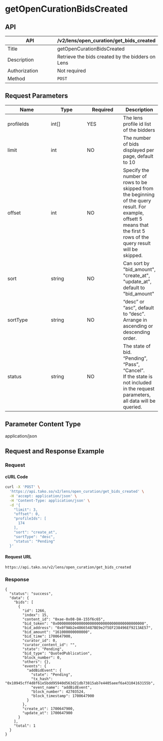 # getOpenCurationBidsCreated

## API

<table><thead><tr><th width="162">API</th><th>/v2/lens/open_curation/get_bids_created</th></tr></thead><tbody><tr><td>Title</td><td>getOpenCurationBidsCreated</td></tr><tr><td>Description</td><td>Retrieve the bids created by the bidders on Lens</td></tr><tr><td>Authorization</td><td>Not required</td></tr><tr><td>Method</td><td><code>POST</code></td></tr></tbody></table>

## Request Parameters

<table><thead><tr><th width="139">Name</th><th width="115">Type</th><th width="110">Required</th><th>Description</th></tr></thead><tbody><tr><td>profileIds</td><td>int[]</td><td>YES</td><td>The lens profile id list of the bidders</td></tr><tr><td>limit</td><td>int</td><td>NO</td><td>The number of bids displayed per page, default to 10</td></tr><tr><td>offset</td><td>int</td><td>NO</td><td>Specify the number of rows to be skipped from the beginning of the query result. For example, offsett 5 means that the first 5 rows of the query result will be skipped.</td></tr><tr><td>sort</td><td>string</td><td>NO</td><td>Can sort by "bid_amount", "create_at", "update_at", default to "bid_amount"</td></tr><tr><td>sortType</td><td>string</td><td>NO</td><td>“desc” or “asc”, default to “desc”. Arrange in ascending or descending order.</td></tr><tr><td>status</td><td>string</td><td>NO</td><td>The state of bid. “Pending”, “Pass”, “Cancel”.<br>If the state is not included in the request parameters, all data will be queried.</td></tr></tbody></table>

## Parameter Content Type

application/json

## Request and Response Example

### Request

#### cURL Code

```bash
curl -X 'POST' \
  'https://api.tako.so/v2/lens/open_curation/get_bids_created' \
  -H 'accept: application/json' \
  -H 'Content-Type: application/json' \
  -d '{
    "limit": 3,
    "offset": 0,
    "profileIds": [
      174
    ],
    "sort": "create_at",
    "sortType": "desc",
    "status": "Pending"
  }'
```

#### Request URL

`https://api.tako.so/v2/lens/open_curation/get_bids_created`

### Response

```
{
  "status": "success",
  "data": {
    "bids": [
      {
        "id": 1266,
        "index": 15,
        "content_id": "0xae-0x08-DA-155f6c65",
        "bid_token": "0x0000000000000000000000000000000000000000",
        "bid_address": "0x0f9Ab2e48665487BE9e2f5EF238496Ef9213AE57",
        "bid_amount": "161000000000000",
        "bid_time": 1700647900,
        "curator_id": 0,
        "curator_content_id": "",
        "state": "Pending",
        "bid_type": "QuotedPublication",
        "block_number": 0,
        "others": {},
        "events": {
          "addBidEvent": {
            "state": "Pending",
            "tx_hash": "0x10945cff4d8f61e5bdd95940d563d21db73815ab7e4405aeef6a43104163155b",
            "event_name": "addBidEvent",
            "block_number": 42703524,
            "block_timestamp": 1700647900
          }
        },
        "create_at": 1700647900,
        "update_at": 1700647900
      }
    ],
    "total": 1
  }
}
```

